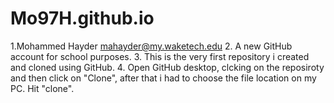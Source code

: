 # Mo97H.github.io 
1.Mohammed Hayder mahayder@my.waketech.edu
2. A new GitHub account for school purposes. 
3. This is the very first repository i created and cloned using GitHub. 
4. Open GitHub desktop, clcking on the reposiroty and then click on "Clone", after that i had to choose the file location on my PC. Hit "clone". 
